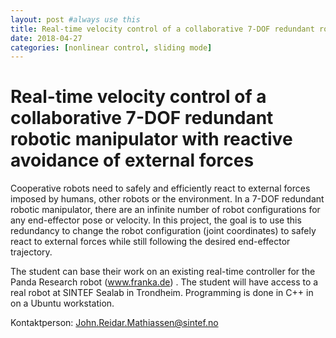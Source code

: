 ```yaml
---
layout: post #always use this
title: Real-time velocity control of a collaborative 7-DOF redundant robotic manipulator with reactive avoidance of external forces   #This becomes the title of the page
date: 2018-04-27
categories: [nonlinear control, sliding mode]
---
```


# Real-time velocity control of a collaborative 7-DOF redundant robotic manipulator with reactive avoidance of external forces #
 
Cooperative robots need to safely and efficiently react to external forces imposed by humans, other robots or the environment. In a 7-DOF redundant robotic manipulator, there are an infinite number of robot configurations for any end-effector pose or velocity. In this project, the goal is to use this redundancy to change the robot configuration (joint coordinates) to safely react to external forces while still following the desired end-effector trajectory.
 
The student can base their work on an existing real-time controller for the Panda Research robot (www.franka.de) . The student will have access to a real robot at SINTEF Sealab in Trondheim. Programming is done in C++ in on a Ubuntu workstation.

Kontaktperson: John.Reidar.Mathiassen@sintef.no
